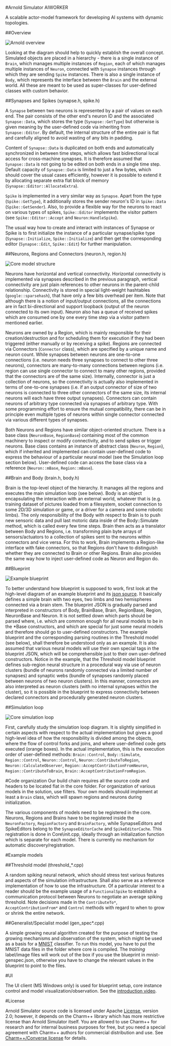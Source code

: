 #Arnold Simulator AIWORKER

A scalable actor-model framework for developing AI systems with dynamic topologies.

##Overview

![Arnold overview](Docs/yEDiagrams/arnold-overview.png)

Looking at the diagram should help to quickly establish the overall concept. Simulated objects are placed in a hierarchy - there is a single instance of `Brain`, which manages multiple instances of `Region`, each of which manages multiple instances of `Neuron`, connected with `Synapse` instances through which they are sending `Spike` instances. There is also a single instance of `Body`, which represents the interface between the `Brain` and the external world. All these are meant to be used as super-classes for user-defined classes with custom behavior.

##Synapses and Spikes (synapse.h, spike.h)

A `Synapse` between two neurons is represented by a pair of values on each end. The pair consists of the other end's neuron ID and the associated `Synapse::Data`, which stores the type (`Synapse::GetType`) but otherwise is given meaning by the user-defined code via inheriting from `Synapse::Editor`. By default, the internal structure of the entire pair is flat and carefully aligned to avoid wasting of any bits in padding. 

Content of `Synapse::Data` is duplicated on both ends and automatically synchronized in between time steps, which allows fast bidirectional local access for cross-machine synapses. It is therefore assumed that `Synapse::Data` is not going to be edited on both ends in a single time step. Default capacity of `Synapse::Data` is limited to just a few bytes, which should cover the usual cases efficiently, however it is possible to extend it by allocating separate extra flat block of memory (`Synapse::Editor::AllocateExtra`). 

`Spike` is implemented in a very similar way as `Synapse`. Apart from the type (`Spike::GetType`), it additionally stores the sender neuron's ID in `Spike::Data` (`Spike::GetSender`). Also, to provide a flexible way for the neurons to react on various types of spikes, `Spike::Editor` implements the visitor pattern (see `Spike::Editor::Accept` and `Neuron:HandleSpike`).

The usual way how to create and interact with instances of Synapse or Spike is to first initialize the instance of a particular synapse/spike type (`Synapse::Initialize`, `Spike::Initialize`) and then get the corresponding editor (`Synapse::Edit`, `Spike::Edit`) for further manipulation.

##Neurons, Regions and Connectors (neuron.h, region.h)

![Core model structure](Docs/yEDiagrams/core-model-structure.png)

Neurons have horizontal and vertical connectivity. Horizontal connectivity is implemented via synapses described in the previous paragraph, vertical connectivity are just plain references to other neurons in the parent-child relationship. Connectivity is stored in special light-weight hashtables (`google::sparsehash`), that have only a few bits overhead per item. Note that although there is a notion of input/output connections, all the connections are in fact bi-directional and support loopback (output of the neuron connected to its own input). Neuron also has a queue of received spikes which are consumed one by one every time step via a visitor pattern mentioned earlier.

Neurons are owned by a Region, which is mainly responsible for their creation/destruction and for scheduling them for execution if they had been triggered (either manually or by receiving a spike). Regions are connected via Connectors (`Connector` class), which are specified by a unique name and neuron count. While synapses between neurons are one-to-one connections (i.e. neuron needs three synapses to connect to other three neurons), connectors are many-to-many connections between regions (i.e. region can use single connector to connect to many other regions, provided that the connectors are of the same size). Internally, connector is just a collection of neurons, so the connectivity is actually also implemented in terms of one-to-one synapses (i.e. if an output connector of size of two neurons is connected to three other connectors of the same size, its internal neurons will each have three output synapses). Connectors can contain neurons of arbitrary type connected via synapses of arbitrary type. With some programming effort to ensure the mutual compatibility, there can be in principle even multiple types of neurons within single connector connected via various different types of synapses.

Both Neurons and Regions have similar object-oriented structure. There is a base class (`NeuronBase`, `RegionBase`) containing most of the common machinery to inspect or modify connectivity, and to send spikes or trigger neurons. Base class contains an instance of abstract class (`Neuron`, `Region`), which if inherited and implemented can contain user-defined code to express the behaviour of a particular neural model (see the Simulation loop section below). User-defined code can access the base class via a reference (`Neuron::mBase`, `Region::mBase`).

##Brain and Body (brain.h, body.h)

Brain is the top-level object of the hierarchy. It manages all the regions and executes the main simulation loop (see below). Body is an object encapsulating the interaction with an external world, whatever that is (e.g. training dataset of pictures loaded from a filesystem, socket connection to some 2D/3D simulation or game, or a driver for a camera and some robotic limbs). The only responsibility of the Body with respect to Brain is to push new sensoric data and pull last motoric data inside of the Body::Simulate method, which is called every few time steps. Brain then acts as a translator between Body and Regions, i.e. transforming plain byte arrays of sensors/actuators to a collection of spikes sent to the neurons within connectors and vice versa. For this to work, Brain implements a Region-like interface with fake connectors, so that Regions don't have to distinguish whether they are connected to Brain or other Regions. Brain also provides the same way how to inject user-defined code as Neuron and Region do.

##Blueprint

![Example blueprint](Docs/yEDiagrams/brain-blueprint.png)

To better understand how blueprint is supposed to work, first look at the high-level diagram of an example blueprint and its [json source](Blueprints/random_blueprint.json). It basically defines a simple brain with two eyes, two limbs and two hemispheres connected via a brain stem. The blueprint JSON is gradually parsed and interpreted in constructors of Body, BrainBase, Brain, RegionBase, Region, NeuronBase and Neuron. It is not settled down which parts should be parsed where, i.e. which are common enough for all neural models to be in the *Base constructors, and which are special for just some neural models and therefore should go to user-defined constructors. The example blueprint and the corresponding parsing routines in the Threshold model (see below), shall therefore be understood only as an example. It is also assumed that various neural models will use their own special tags in the blueprint JSON, which will be comprehensible just to their own user-defined constructors. Notice in the example, that the Threshold model blueprint defines sub-region neural structure in a procedural way via use of neuron clusters (bundle of neurons randomly connected via a limited number of synapses) and synaptic webs (bundle of synapses randomly placed between neurons of two neuron clusters). In this manner, connectors are also interpreted as neuron clusters (with no internal synapses within the cluster), so it is possible in the blueprint to express connectivity between declared connectors and procedurally generated neuron clusters.

##Simulation loop 

![Core simulation loop](Docs/yEDiagrams/core-simulation-loop.png)

First, carefully study the simulation loop diagram. It is slightly simplified in certain aspects with respect to the actual implementation but gives a good high-level idea of how the responsibility is divided among the objects, where the flow of control forks and joins, and where user-defined code gets executed (orange boxes). In the actual implementation, this is the execution order of user-defined methods: `Brain::Control`, `Body::Simulate`, `Region::Control`, `Neuron::Control`, `Neuron::ContributeToRegion`, `Neuron::CalculateObserver`, `Region::AcceptContributionFromNeuron`, `Region::ContributeToBrain`, `Brain::AcceptContributionFromRegion`.

#Code organization
Our build chain requires all the source code and headers to be located flat in the core folder. For organization of various models in the solution, use filters. Your own models should implement at least a `Brain` class, which will spawn regions and neurons during initialization.

The various components of models need to be registered in the core. Neurons, Regions and Brains have to be registered inside the `NeuronFactory`, `RegionFactory` and `BrainFactory`, while SynapseEditors and SpikeEditors belong to the `SynapseEditorCache` and `SpikeEditorCache`. This registration is done in Core\init.cpp, ideally through an initialization function which is separate for each model. There is currently no mechanism for automatic discovery/registration.

#Example models

##Threshold model (threshold_\*.cpp)

A random spiking neural network, which should stress test various features and aspects of the simulation infrastructure. Shall also serve as a reference implementation of how to use the infrastructure. Of a particular interest to a reader should be the example usage of a `FunctionalSpike` to establish a communication protocol between Neurons to negotiate an average spiking threshold. Note decisions made in the `ContributeTo*`, `AcceptContributionFrom*` and `Control` methods with regard to when to grow or shrink the entire network.

##Generalist/Specialist model (gen_spec\*.cpp)

A simple growing neural algorithm created for the purpose of testing the growing mechanisms and observation of the system, which might be used as a basis for a [MNIST](http://yann.lecun.com/exdb/mnist/ "MNIST") classifier. To run this model, you have to put the MNIST data files in the folder where core is compiled. The *training* label/image files will work out of the box if you use the blueprint in mnist-genspec.json, otherwise you have to change the relevant values in the blueprint to point to the files.

#UI

The UI client (MS Windows only) is used for blueprint setup, core instance control and model visualization/observation. See the [introduction video](https://www.youtube.com/watch?v=I9K4z7pA2ws "introduction video").

#License

Arnold Simulator source code is licensed under Apache [License](LICENSE), version 2.0; however, it depends on the Charm++ library which has more restrictive license than Arnold Simulator itself. You are allowed to use Charm++ for research and for internal business purposes for free, but you need a special agreement with Charm++ authors for commercial distribution and use. See [Charm++/Converse license](http://charm.cs.illinois.edu/distrib/LICENSE) for details.
